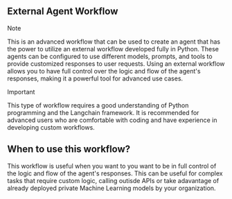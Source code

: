 ## External Agent Workflow

> [!NOTE] 
> This is an advanced workflow that can be used to create an agent that has the power to utilize an external workflow developed fully in Python. These agents can be configured to use different models, prompts, and tools to provide customized responses to user requests.  Using an external workflow allows you to have full control over the logic and flow of the agent's responses, making it a powerful tool for advanced use cases.

> [!IMPORTANT]
> This type of workflow requires a good understanding of Python programming and the Langchain framework. It is recommended for advanced users who are comfortable with coding and have experience in developing custom workflows.

## When to use this workflow?

This workflow is useful when you want to you want to be in full control of the logic and flow of the agent's responses. This can be useful for complex tasks that require custom logic, calling outisde APIs or take adavantage of already deployed private Machine Learning models by your organization.